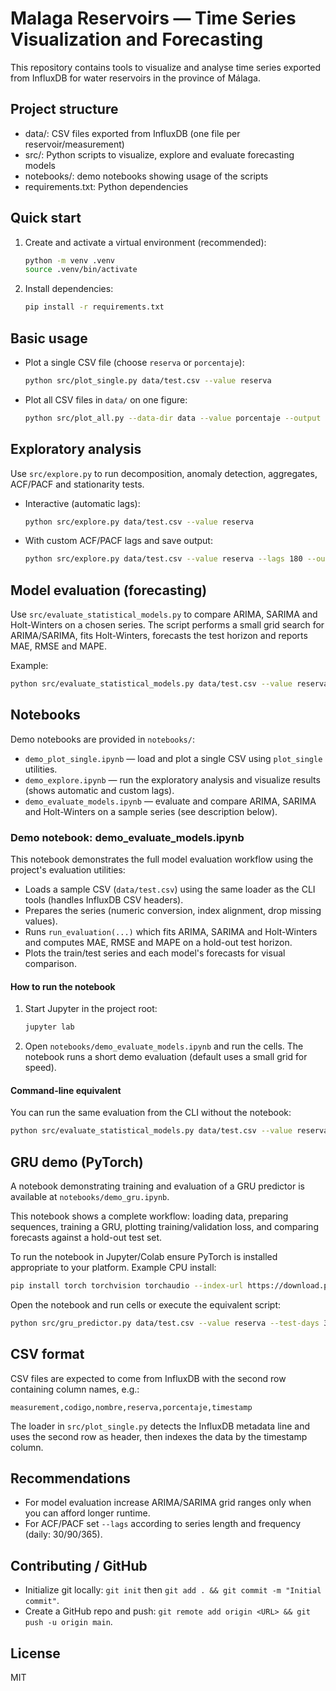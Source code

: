 # Malaga Reservoirs — Time Series Visualization and Forecasting

This repository contains tools to visualize and analyse time series exported from InfluxDB for water reservoirs in the province of Málaga.

## Project structure
- data/: CSV files exported from InfluxDB (one file per reservoir/measurement)
- src/: Python scripts to visualize, explore and evaluate forecasting models
- notebooks/: demo notebooks showing usage of the scripts
- requirements.txt: Python dependencies

## Quick start
1. Create and activate a virtual environment (recommended):

   ```bash
   python -m venv .venv
   source .venv/bin/activate
   ```

2. Install dependencies:

   ```bash
   pip install -r requirements.txt
   ```

## Basic usage
- Plot a single CSV file (choose `reserva` or `porcentaje`):

   ```bash
   python src/plot_single.py data/test.csv --value reserva
   ```

- Plot all CSV files in `data/` on one figure:

   ```bash
   python src/plot_all.py --data-dir data --value porcentaje --output all_reservoirs.png
   ```

## Exploratory analysis
Use `src/explore.py` to run decomposition, anomaly detection, aggregates, ACF/PACF and stationarity tests.

- Interactive (automatic lags):

   ```bash
   python src/explore.py data/test.csv --value reserva
   ```

- With custom ACF/PACF lags and save output:

   ```bash
   python src/explore.py data/test.csv --value reserva --lags 180 --output explore.png
   ```

## Model evaluation (forecasting)
Use `src/evaluate_statistical_models.py` to compare ARIMA, SARIMA and Holt-Winters on a chosen series.
The script performs a small grid search for ARIMA/SARIMA, fits Holt-Winters, forecasts the test horizon and reports MAE, RMSE and MAPE.

Example:

   ```bash
   python src/evaluate_statistical_models.py data/test.csv --value reserva --test-days 90 --output compare.png
   ```

## Notebooks
Demo notebooks are provided in `notebooks/`:
- `demo_plot_single.ipynb` — load and plot a single CSV using `plot_single` utilities.
- `demo_explore.ipynb` — run the exploratory analysis and visualize results (shows automatic and custom lags).
- `demo_evaluate_models.ipynb` — evaluate and compare ARIMA, SARIMA and Holt-Winters on a sample series (see description below).

### Demo notebook: demo_evaluate_models.ipynb
This notebook demonstrates the full model evaluation workflow using the project's evaluation utilities:
- Loads a sample CSV (`data/test.csv`) using the same loader as the CLI tools (handles InfluxDB CSV headers).
- Prepares the series (numeric conversion, index alignment, drop missing values).
- Runs `run_evaluation(...)` which fits ARIMA, SARIMA and Holt-Winters and computes MAE, RMSE and MAPE on a hold-out test horizon.
- Plots the train/test series and each model's forecasts for visual comparison.

#### How to run the notebook
1. Start Jupyter in the project root:

   ```bash
   jupyter lab
   ```

2. Open `notebooks/demo_evaluate_models.ipynb` and run the cells. The notebook runs a short demo evaluation (default uses a small grid for speed).

#### Command-line equivalent
You can run the same evaluation from the CLI without the notebook:

   ```bash
   python src/evaluate_statistical_models.py data/test.csv --value reserva --test-days 30 --output compare.png
   ```

## GRU demo (PyTorch)
A notebook demonstrating training and evaluation of a GRU predictor is available at `notebooks/demo_gru.ipynb`.

This notebook shows a complete workflow: loading data, preparing sequences, training a GRU, plotting training/validation loss, and comparing forecasts against a hold-out test set.

To run the notebook in Jupyter/Colab ensure PyTorch is installed appropriate to your platform. Example CPU install:

```bash
pip install torch torchvision torchaudio --index-url https://download.pytorch.org/whl/cpu
```

Open the notebook and run cells or execute the equivalent script:

```bash
python src/gru_predictor.py data/test.csv --value reserva --test-days 30 --seq-len 30 --epochs 50 --output gru_compare.png --model-out gru_model.pth
```

## CSV format
CSV files are expected to come from InfluxDB with the second row containing column names, e.g.:

```csv
measurement,codigo,nombre,reserva,porcentaje,timestamp
```

The loader in `src/plot_single.py` detects the InfluxDB metadata line and uses the second row as header, then indexes the data by the timestamp column.

## Recommendations
- For model evaluation increase ARIMA/SARIMA grid ranges only when you can afford longer runtime.
- For ACF/PACF set `--lags` according to series length and frequency (daily: 30/90/365).

## Contributing / GitHub
- Initialize git locally: `git init` then `git add . && git commit -m "Initial commit"`.
- Create a GitHub repo and push: `git remote add origin <URL> && git push -u origin main`.

## License
MIT
